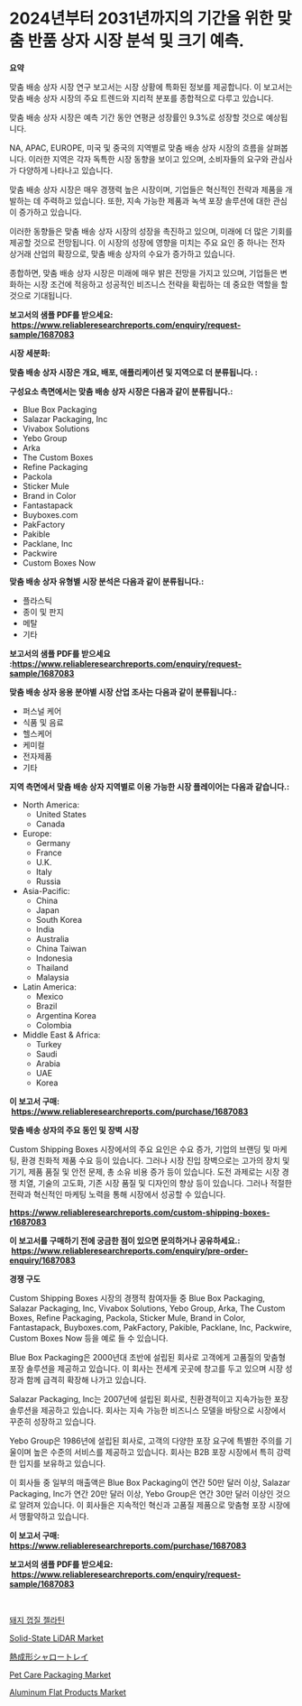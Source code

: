 <p><h1>2024년부터 2031년까지의 기간을 위한 맞춤 반품 상자 시장 분석 및 크기 예측.</h1></p><p><strong>요약</strong></p>
<p><p>맞춤 배송 상자 시장 연구 보고서는 시장 상황에 특화된 정보를 제공합니다. 이 보고서는 맞춤 배송 상자 시장의 주요 트렌드와 지리적 분포를 종합적으로 다루고 있습니다.</p><p>맞춤 배송 상자 시장은 예측 기간 동안 연평균 성장률인 9.3%로 성장할 것으로 예상됩니다.</p><p>NA, APAC, EUROPE, 미국 및 중국의 지역별로 맞춤 배송 상자 시장의 흐름을 살펴봅니다. 이러한 지역은 각자 독특한 시장 동향을 보이고 있으며, 소비자들의 요구와 관심사가 다양하게 나타나고 있습니다.</p><p>맞춤 배송 상자 시장은 매우 경쟁력 높은 시장이며, 기업들은 혁신적인 전략과 제품을 개발하는 데 주력하고 있습니다. 또한, 지속 가능한 제품과 녹색 포장 솔루션에 대한 관심이 증가하고 있습니다.</p><p>이러한 동향들은 맞춤 배송 상자 시장의 성장을 촉진하고 있으며, 미래에 더 많은 기회를 제공할 것으로 전망됩니다. 이 시장의 성장에 영향을 미치는 주요 요인 중 하나는 전자 상거래 산업의 확장으로, 맞춤 배송 상자의 수요가 증가하고 있습니다.</p><p>종합하면, 맞춤 배송 상자 시장은 미래에 매우 밝은 전망을 가지고 있으며, 기업들은 변화하는 시장 조건에 적응하고 성공적인 비즈니스 전략을 확립하는 데 중요한 역할을 할 것으로 기대됩니다.</p></p>
<p><strong>보고서의 샘플 PDF를 받으세요: &nbsp;<a href="https://www.reliableresearchreports.com/enquiry/request-sample/1687083">https://www.reliableresearchreports.com/enquiry/request-sample/1687083</a></strong></p>
<p><strong>시장 세분화:</strong></p>
<p><strong> 맞춤 배송 상자 시장은 개요, 배포, 애플리케이션 및 지역으로 더 분류됩니다. :</strong></p>
<p><strong>구성요소 측면에서는 맞춤 배송 상자 시장은 다음과 같이 분류됩니다.:</strong></p>
<p><ul><li>Blue Box Packaging</li><li>Salazar Packaging, Inc</li><li>Vivabox Solutions</li><li>Yebo Group</li><li>Arka</li><li>The Custom Boxes</li><li>Refine Packaging</li><li>Packola</li><li>Sticker Mule</li><li>Brand in Color</li><li>Fantastapack</li><li>Buyboxes.com</li><li>PakFactory</li><li>Pakible</li><li>Packlane, Inc</li><li>Packwire</li><li>Custom Boxes Now</li></ul></p>
<p><strong> 맞춤 배송 상자 유형별 시장 분석은 다음과 같이 분류됩니다.:</strong></p>
<p><ul><li>플라스틱</li><li>종이 및 판지</li><li>메탈</li><li>기타</li></ul></p>
<p><strong>보고서의 샘플 PDF를 받으세요 :<a href="https://www.reliableresearchreports.com/enquiry/request-sample/1687083">https://www.reliableresearchreports.com/enquiry/request-sample/1687083</a></strong></p>
<p><strong> 맞춤 배송 상자 응용 분야별 시장 산업 조사는 다음과 같이 분류됩니다.:</strong></p>
<p><ul><li>퍼스널 케어</li><li>식품 및 음료</li><li>헬스케어</li><li>케미컬</li><li>전자제품</li><li>기타</li></ul></p>
<p><strong>지역 측면에서 맞춤 배송 상자 지역별로 이용 가능한 시장 플레이어는 다음과 같습니다.:</strong></p>
<p><ul>
    <li>
        North America:
        <ul>
            <li>United States</li>
            <li>Canada</li>
        </ul>
    </li>
    <li>
        Europe:
        <ul>
            <li>Germany</li>
            <li>France</li>
            <li>U.K.</li>
            <li>Italy</li>
            <li>Russia</li>
        </ul>
    </li>
    <li>
        Asia-Pacific:
        <ul>
            <li>China</li>
            <li>Japan</li>
            <li>South Korea</li>
            <li>India</li>
            <li>Australia</li>
            <li>China Taiwan</li>
            <li>Indonesia</li>
            <li>Thailand</li>
            <li>Malaysia</li>
        </ul>
    </li>
    <li>
        Latin America:
        <ul>
            <li>Mexico</li>
            <li>Brazil</li>
            <li>Argentina Korea</li>
            <li>Colombia</li>
        </ul>
    </li>
    <li>
        Middle East & Africa:
        <ul>
            <li>Turkey</li>
            <li>Saudi</li>
            <li>Arabia</li>
            <li>UAE</li>
            <li>Korea</li>
        </ul>
    </li>
    </ul></p>
<p><strong>이 보고서 구매: &nbsp;<a href="https://www.reliableresearchreports.com/purchase/1687083">https://www.reliableresearchreports.com/purchase/1687083</a></strong></p>
<p><strong>맞춤 배송 상자의 주요 동인 및 장벽 시장</strong></p>
<p><p>Custom Shipping Boxes 시장에서의 주요 요인은 수요 증가, 기업의 브랜딩 및 마케팅, 환경 친화적 제품 수요 등이 있습니다. 그러나 시장 진입 장벽으로는 고가의 장치 및 기기, 제품 품질 및 안전 문제, 총 소유 비용 증가 등이 있습니다. 도전 과제로는 시장 경쟁 치열, 기술의 고도화, 기존 시장 품질 및 디자인의 향상 등이 있습니다. 그러나 적절한 전략과 혁신적인 마케팅 노력을 통해 시장에서 성공할 수 있습니다.</p></p>
<p><strong><a href="https://www.reliableresearchreports.com/custom-shipping-boxes-r1687083">https://www.reliableresearchreports.com/custom-shipping-boxes-r1687083</a></strong></p>
<p><strong>이 보고서를 구매하기 전에 궁금한 점이 있으면 문의하거나 공유하세요.: &nbsp;<a href="https://www.reliableresearchreports.com/enquiry/pre-order-enquiry/1687083">https://www.reliableresearchreports.com/enquiry/pre-order-enquiry/1687083</a></strong></p>
<p><strong>경쟁 구도</strong></p>
<p><p>Custom Shipping Boxes 시장의 경쟁적 참여자들 중 Blue Box Packaging, Salazar Packaging, Inc, Vivabox Solutions, Yebo Group, Arka, The Custom Boxes, Refine Packaging, Packola, Sticker Mule, Brand in Color, Fantastapack, Buyboxes.com, PakFactory, Pakible, Packlane, Inc, Packwire, Custom Boxes Now 등을 예로 들 수 있습니다. </p><p>Blue Box Packaging은 2000년대 초반에 설립된 회사로 고객에게 고품질의 맞춤형 포장 솔루션을 제공하고 있습니다. 이 회사는 전세계 곳곳에 창고를 두고 있으며 시장 성장과 함께 급격히 확장해 나가고 있습니다. </p><p>Salazar Packaging, Inc는 2007년에 설립된 회사로, 친환경적이고 지속가능한 포장 솔루션을 제공하고 있습니다. 회사는 지속 가능한 비즈니스 모델을 바탕으로 시장에서 꾸준히 성장하고 있습니다.</p><p>Yebo Group은 1986년에 설립된 회사로, 고객의 다양한 포장 요구에 특별한 주의를 기울이며 높은 수준의 서비스를 제공하고 있습니다. 회사는 B2B 포장 시장에서 특히 강력한 입지를 보유하고 있습니다. </p><p>이 회사들 중 일부의 매출액은 Blue Box Packaging이 연간 50만 달러 이상, Salazar Packaging, Inc가 연간 20만 달러 이상, Yebo Group은 연간 30만 달러 이상인 것으로 알려져 있습니다. 이 회사들은 지속적인 혁신과 고품질 제품으로 맞춤형 포장 시장에서 맹활약하고 있습니다.</p></p>
<p><strong>이 보고서 구매: &nbsp; <a href="https://www.reliableresearchreports.com/purchase/1687083">https://www.reliableresearchreports.com/purchase/1687083</a></strong></p>
<p><strong>보고서의 샘플 PDF를 받으세요: &nbsp;<a href="https://www.reliableresearchreports.com/enquiry/request-sample/1687083">https://www.reliableresearchreports.com/enquiry/request-sample/1687083</a></strong><strong></strong></p>
<p>&nbsp;</p>
<p><p><a href="https://github.com/fredrickeglers/Market-Research-Report-List-1/blob/main/540087119685.md">돼지 껍질 젤라틴</a></p><p><a href="https://github.com/Sherrillcrooksxa8i18ucf2m/Market-Research-Report-List-2/blob/main/solid-state-lidar-market.md">Solid-State LiDAR Market</a></p><p><a href="https://github.com/efcvopdgkdx128/Market-Research-Report-List-1/blob/main/287631821114.md">熱成形シャロートレイ</a></p><p><a href="https://issuu.com/reportprime-2/docs/pet-care-packaging-market-size-2030.pptx">Pet Care Packaging Market</a></p><p><a href="https://lydian-appliance-61d.notion.site/Global-Aluminum-Flat-Products-Market-by-Types-Applications-and-Major-Players-with-Regional-Growth-ac93a47463f948c6887f811304adfac3">Aluminum Flat Products Market</a></p></p>